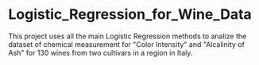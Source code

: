 # Logistic_Regression_for_Wine_Data

This project uses all the main Logistic Regression methods to analize the dataset of chemical measurement for "Color Intensity" and "Alcalinity of Ash" for 130 wines from two cultivars in a region in Italy.
